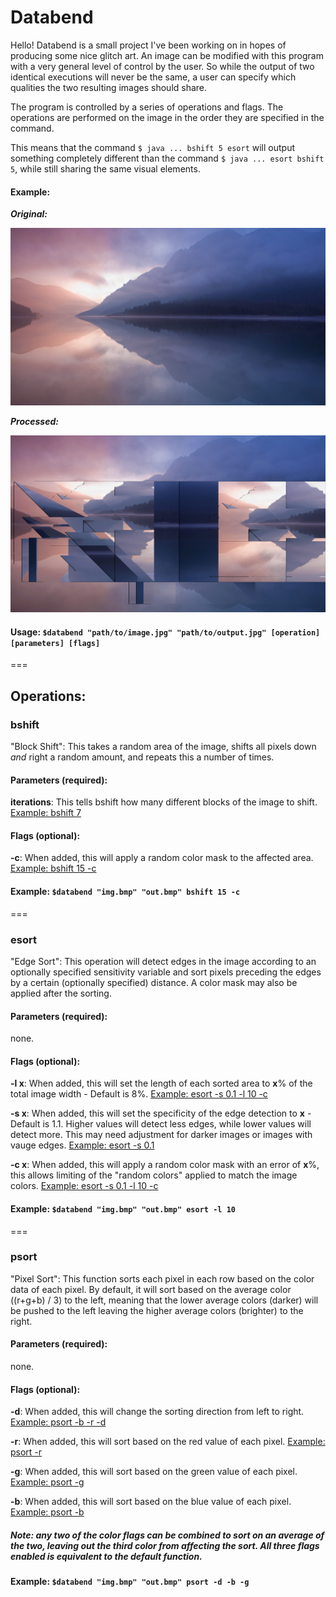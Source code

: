 Databend
========

Hello! Databend is a small project I've been working on in hopes of producing some nice glitch art. An image can be modified with this program with a very general level of control by the user. So while the output of two identical executions will never be the same, a user can specify which qualities the two resulting images should share. 

The program is controlled by a series of operations and flags. The operations are performed on the image in the order they are specified in the command. 

This means that the command ```$ java ... bshift 5 esort``` will output something completely different than the command ```$ java ... esort bshift 5```, while still sharing the same visual elements. 

#### Example: 
***Original:***

![Original](https://raw.githubusercontent.com/cschlisner/Databend/master/Examples/Original.jpg)


***Processed:***

![Processed](https://raw.githubusercontent.com/cschlisner/Databend/master/Examples/Processed.jpg)

#### Usage: <code>$databend "path/to/image.jpg" "path/to/output.jpg" [operation] [parameters] [flags] </code>

===

## Operations:

### bshift
"Block Shift": This takes a random area of the image, shifts all pixels down <i>and</i> right a random amount, and repeats this a number of times.

#### Parameters (required):
<b>iterations</b>: This tells bshift how many different blocks of the image to shift. 
[Example: bshift 7](https://github.com/cschlisner/Databend/blob/master/Examples/bshift/7.jpg)

#### Flags (optional):
<b>-c</b>: When added, this will apply a random color mask to the affected area.
[Example: bshift 15 -c](https://github.com/cschlisner/Databend/blob/master/Examples/bshift/15-c.jpg)
#### Example: <code>$databend "img.bmp" "out.bmp" bshift 15 -c</code> 

===

### esort
"Edge Sort": This operation will detect edges in the image according to an optionally specified sensitivity variable and sort pixels preceding the edges by a certain (optionally specified) distance. A color mask may also be applied after the sorting.  

#### Parameters (required):
none.

#### Flags (optional):
<b>-l x</b>: When added, this will set the length of each sorted area to <b>x</b>% of the total image width - Default is 8%. 
[Example: esort -s 0.1 -l 10 -c](https://github.com/cschlisner/Databend/blob/master/Examples/esort/-s0.1-l10-c.jpg)

<b>-s x</b>: When added, this will set the specificity of the edge detection to <b>x</b> - Default is 1.1. Higher values will detect less edges, while lower values will detect more. This may need adjustment for darker images or images with vauge edges. 
[Example: esort -s 0.1](https://github.com/cschlisner/Databend/blob/master/Examples/esort/-s0.1.jpg)

<b>-c x</b>: When added, this will apply a random color mask with an error of <b>x</b>%, this allows limiting of the "random colors" applied to match the image colors. 
[Example: esort -s 0.1 -l 10 -c](https://github.com/cschlisner/Databend/blob/master/Examples/esort/-s0.1-l10-c.jpg)

#### Example: <code>$databend "img.bmp" "out.bmp" esort -l 10</code>
  
===

### psort
"Pixel Sort": This function sorts each pixel in each row based on the color data of each pixel. By default, it will sort based on the average color ((r+g+b) / 3) to the left, meaning that the lower average colors (darker) will be pushed to the left leaving the higher average colors (brighter) to the right. 

#### Parameters (required):
none.

#### Flags (optional):
<b>-d</b>: When added, this will change the sorting direction from left to right.
[Example: psort -b -r -d](https://github.com/cschlisner/Databend/blob/master/Examples/psort/-b-r-d.jpg)

<b>-r</b>: When added, this will sort based on the red value of each pixel.
[Example: psort -r](https://github.com/cschlisner/Databend/blob/master/Examples/psort/-r.jpg)

<b>-g</b>: When added, this will sort based on the green value of each pixel.
[Example: psort -g](https://github.com/cschlisner/Databend/blob/master/Examples/psort/-g.jpg)

<b>-b</b>: When added, this will sort based on the blue value of each pixel.
[Example: psort -b](https://github.com/cschlisner/Databend/blob/master/Examples/psort/-b.jpg)

##### <i>Note: any two of the color flags can be combined to sort on an average of the two, leaving out the third color from affecting the sort. All three flags enabled is equivalent to the default function.</i>

#### Example: <code>$databend "img.bmp" "out.bmp" psort -d -b -g</code>

